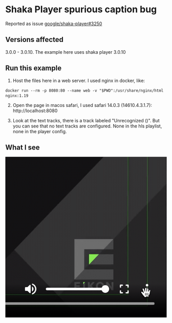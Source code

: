 # Shaka Player spurious caption bug

Reported as issue [google/shaka-player#3250](https://github.com/google/shaka-player/issues/3250)

## Versions affected

3.0.0 - 3.0.10. The example here uses shaka player 3.0.10

## Run this example

1. Host the files here in a web server. I used nginx in docker, like:

```
docker run --rm -p 8080:80 --name web -v "$PWD":/usr/share/nginx/html nginx:1.19
```

2. Open the page in macos safari, I used safari 14.0.3 (14610.4.3.1.7): http://localhost:8080

3. Look at the text tracks, there is a track labeled "Unrecognized ()". But you can see that no text tracks are configured. None in the hls playlist, none in the player config.

## What I see

![gif of bug; first click kebab control panel icon, then click captions, then see a text track labeled "Unrecognized ()"](spurious_caption.gif)
